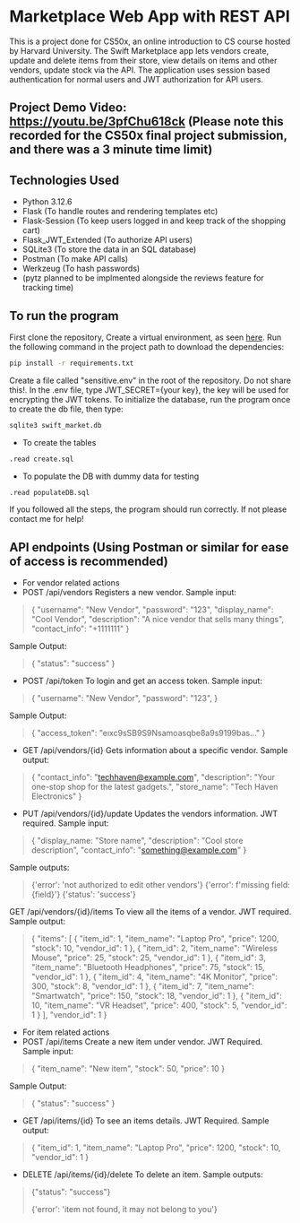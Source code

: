# Marketplace Web App with REST API

This is a project done for CS50x, an online introduction to CS course hosted by Harvard University. The Swift Marketplace app lets vendors create, update and delete items from their store, view details on items and other vendors, update stock via the API. The application uses session based authentication for normal users and JWT authorization for API users.

## Project Demo Video: https://youtu.be/3pfChu618ck (Please note this recorded for the CS50x final project submission, and there was a 3 minute time limit)

## Technologies Used 
* Python 3.12.6
* Flask (To handle routes and rendering templates etc)
* Flask-Session (To keep users logged in and keep track of the shopping cart)
* Flask_JWT_Extended (To authorize API users)
* SQLite3 (To store the data in an SQL database)
* Postman (To make API calls)
* Werkzeug (To hash passwords)
* (pytz planned to be implmented alongside the reviews feature for tracking time)

## To run the program
First clone the repository,
Create a virtual environment, as seen <a href="https://www.freecodecamp.org/news/how-to-setup-virtual-environments-in-python/">here</a>.
Run the following command in the project path to download the dependencies: 
```bash
pip install -r requirements.txt
````
Create a file called "sensitive.env" in the root of the repository. Do not share this!. In the .env file, type JWT_SECRET={your key}, the key will be used for encrypting the JWT tokens.
To initialize the database, run the program once to create the db file, then type:
```bash
sqlite3 swift_market.db
````
* To create the tables
```bash
.read create.sql
````
* To populate the DB with dummy data for testing
```bash
.read populateDB.sql
````
If you followed all the steps, the program should run correctly. If not please contact me for help!

## API endpoints (Using Postman or similar for ease of access is recommended)

* For vendor related actions
* POST /api/vendors Registers a new vendor. Sample input:
>{
    "username": "New Vendor",
    "password": "123",
    "display_name": "Cool Vendor",
    "description": "A nice vendor that sells many things",
    "contact_info": "+1111111"
}
>
Sample Output:
>{
    "status": "success"
}

* POST /api/token To login and get an access token. Sample input:
>{
    "username": "New Vendor",
    "password": "123",
}

>
Sample Output:
>{
    "access_token": "eıxc9sSB9S9Nsamoasqbe8a9s9199bas..."
}

* GET /api/vendors/{id} Gets information about a specific vendor. Sample output:
>{
    "contact_info": "techhaven@example.com",
    "description": "Your one-stop shop for the latest gadgets.",
    "store_name": "Tech Haven Electronics"
}

* PUT /api/vendors/{id}/update Updates the vendors information. JWT required. Sample input:
> {
>   "display_name: "Store name",
>   "description": "Cool store description",
>   "contact_info": "something@example.com"
> }

Sample outputs:
> {'error': 'not authorized to edit other vendors'}
> {'error': f'missing field: {field}'}
> {'status': 'success'}

GET /api/vendors/{id}/items To view all the items of a vendor. JWT required. Sample output:
> {
    "items": [
        {
            "item_id": 1,
            "item_name": "Laptop Pro",
            "price": 1200,
            "stock": 10,
            "vendor_id": 1
        },
>       {
            "item_id": 2,
            "item_name": "Wireless Mouse",
            "price": 25,
            "stock": 25,
            "vendor_id": 1
        },
>       {
            "item_id": 3,
            "item_name": "Bluetooth Headphones",
            "price": 75,
            "stock": 15,
            "vendor_id": 1
        },
>       {
            "item_id": 4,
            "item_name": "4K Monitor",
            "price": 300,
            "stock": 8,
            "vendor_id": 1
        },
>       {
            "item_id": 7,
            "item_name": "Smartwatch",
            "price": 150,
            "stock": 18,
            "vendor_id": 1
        },
>       {
            "item_id": 10,
            "item_name": "VR Headset",
            "price": 400,
            "stock": 5,
            "vendor_id": 1
        }
    ],
    "vendor_id": 1
}

* For item related actions
* POST /api/items Create a new item under vendor. JWT Required. Sample input:
> {
    "item_name": "New item",
    "stock": 50,
    "price": 10
}

Sample Output: 
> {
    "status": "success"
}

* GET /api/items/{id} To see an items details. JWT Required. Sample output:
> {
    "item_id": 1,
    "item_name": "Laptop Pro",
    "price": 1200,
    "stock": 10,
    "vendor_id": 1
}

* DELETE /api/items/{id}/delete To delete an item. Sample outputs:
> {"status": "success"}
> 
> {'error': 'item not found, it may not belong to you'}
